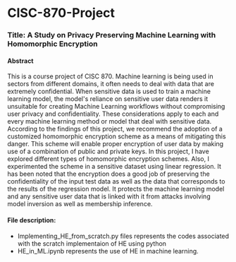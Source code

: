 # CISC-870-Project

### Title: A Study on Privacy Preserving Machine Learning with Homomorphic Encryption

#### Abstract

This is a course project of CISC 870. Machine learning is being used in sectors from different domains, it often needs to deal with data that are extremely confidential. When sensitive data is used to train a machine learning model, the model's reliance on sensitive user data renders it unsuitable for creating Machine Learning workflows without compromising user privacy and confidentiality. These considerations apply to each and every machine learning method or model that deal with sensitive data. According to the findings of this project, we recommend the adoption of a customized homomorphic encryption scheme as a means of mitigating this danger. This scheme will enable proper encryption of user data by making use of a combination of public and private keys. In this project, I have explored different types of homomorphic encryption schemes. Also, I experimented the scheme in a sensitive dataset using linear regression. It has been noted that the encryption does a good job of preserving the confidentiality of the input test data as well as the data that corresponds to the results of the regression model. It protects the machine learning model and any sensitive user data that is linked with it from attacks involving model inversion as well as membership inference.
#### File description:

- Implementing_HE_from_scratch.py files represents the codes associated with the scratch implementaion of HE using python
- HE_in_ML.ipynb represents the use of HE in machine learning. 


